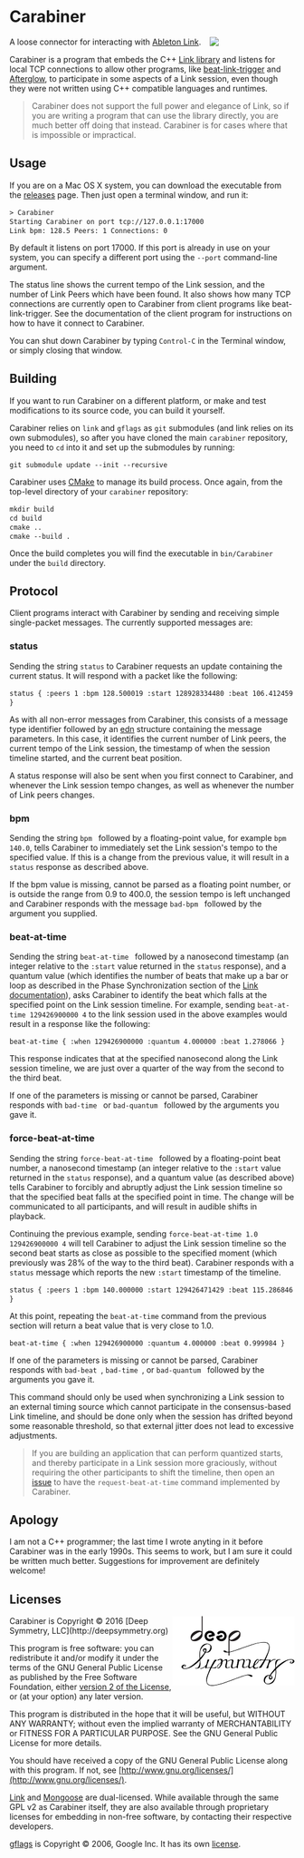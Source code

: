 # Carabiner

<image align="right" width="150" src="doc/assets/carabiner.jpg">

A loose connector for interacting with
[Ableton Link](https://www.ableton.com/en/link/).

Carabiner is a program that embeds the C++
[Link library](https://github.com/Ableton/link) and listens for local
TCP connections to allow other programs, like
[beat-link-trigger](https://github.com/brunchboy/beat-link-trigger#beat-link-trigger)
and [Afterglow](https://github.com/brunchboy/afterglow#afterglow), to
participate in some aspects of a Link session, even though they were
not written using C++ compatible languages and runtimes.

> Carabiner does not support the full power and elegance of Link, so
> if you are writing a program that can use the library directly, you
> are much better off doing that instead. Carabiner is for cases where
> that is impossible or impractical.

## Usage

If you are on a Mac OS X system, you can download the executable from
the [releases](https://github.com/brunchboy/carabiner/releases) page.
Then just open a terminal window, and run it:

    > Carabiner
    Starting Carabiner on port tcp://127.0.0.1:17000
    Link bpm: 128.5 Peers: 1 Connections: 0

By default it listens on port 17000. If this port is already in use on
your system, you can specify a different port using the `--port`
command-line argument.

The status line shows the current tempo of the Link session, and the
number of Link Peers which have been found. It also shows how many TCP
connections are currently open to Carabiner from client programs like
beat-link-trigger. See the documentation of the client program for
instructions on how to have it connect to Carabiner.

You can shut down Carabiner by typing `Control-C` in the Terminal
window, or simply closing that window.

## Building

If you want to run Carabiner on a different platform, or make and test
modifications to its source code, you can build it yourself.

Carabiner relies on `link` and `gflags` as `git` submodules (and link
relies on its own submodules), so after you have cloned the main
`carabiner` repository, you need to `cd` into it and set up the
submodules by running:

    git submodule update --init --recursive

Carabiner uses [CMake](https://www.cmake.org/) to manage its build
process. Once again, from the top-level directory of your `carabiner`
repository:

    mkdir build
    cd build
    cmake ..
    cmake --build .

Once the build completes you will find the executable in
`bin/Carabiner` under the `build` directory.

## Protocol

Client programs interact with Carabiner by sending and receiving
simple single-packet messages. The currently supported messages are:

### status

Sending the string `status` to Carabiner requests an update containing
the current status. It will respond with a packet like the following:

    status { :peers 1 :bpm 128.500019 :start 128928334480 :beat 106.412459 }

As with all non-error messages from Carabiner, this consists of a
message type identifier followed by an
[edn](https://github.com/edn-format/edn#edn) structure containing the
message parameters. In this case, it identifies the current number of
Link peers, the current tempo of the Link session, the timestamp
of when the session timeline started, and the current beat position.

A status response will also be sent when you first connect to
Carabiner, and whenever the Link session tempo changes, as well as
whenever the number of Link peers changes.

### bpm

Sending the string `bpm ` followed by a floating-point value, for
example `bpm 140.0`, tells Carabiner to immediately set the Link
session's tempo to the specified value. If this is a change from the
previous value, it will result in a `status` response as described
above.

If the bpm value is missing, cannot be parsed as a floating point
number, or is outside the range from 0.9 to 400.0, the session tempo
is left unchanged and Carabiner responds with the message `bad-bpm `
followed by the argument you supplied.

### beat-at-time

Sending the string `beat-at-time ` followed by a nanosecond timestamp
(an integer relative to the `:start` value returned in the `status`
response), and a quantum value (which identifies the number of beats
that make up a bar or loop as described in the Phase Synchronization
section of the [Link documentation](http://ableton.github.io/link/)),
asks Carabiner to identify the beat which falls at the specified point
on the Link session timeline. For example, sending `beat-at-time
129426900000 4` to the link session used in the above examples
would result in a response like the following:

    beat-at-time { :when 129426900000 :quantum 4.000000 :beat 1.278066 }

This response indicates that at the specified nanosecond along the
Link session timeline, we are just over a quarter of the way from the
second to the third beat.

If one of the parameters is missing or cannot be parsed, Carabiner
responds with `bad-time ` or `bad-quantum ` followed by the arguments
you gave it.

### force-beat-at-time

Sending the string `force-beat-at-time ` followed by a floating-point
beat number, a nanosecond timestamp (an integer relative to the
`:start` value returned in the `status` response), and a quantum value
(as described above) tells Carabiner to forcibly and abruptly adjust
the Link session timeline so that the specified beat falls at the
specified point in time. The change will be communicated to all
participants, and will result in audible shifts in playback.

Continuing the previous example, sending `force-beat-at-time 1.0
129426900000 4` will tell Carabiner to adjust the Link session
timeline so the second beat starts as close as possible to the
specified moment (which previously was 28% of the way to the third
beat). Carabiner responds with a `status` message which reports the
new `:start` timestamp of the timeline.

    status { :peers 1 :bpm 140.000000 :start 129426471429 :beat 115.286846 }

At this point, repeating the `beat-at-time` command from the previous
section will return a beat value that is very close to 1.0.

    beat-at-time { :when 129426900000 :quantum 4.000000 :beat 0.999984 }

If one of the parameters is missing or cannot be parsed, Carabiner
responds with `bad-beat `, `bad-time `, or `bad-quantum ` followed by
the arguments you gave it.

This command should only be used when synchronizing a Link session to
an external timing source which cannot participate in the
consensus-based Link timeline, and should be done only when the
session has drifted beyond some reasonable threshold, so that external
jitter does not lead to excessive adjustments.

> If you are building an application that can perform quantized
> starts, and thereby participate in a Link session more graciously,
> without requiring the other participants to shift the timeline, then
> open an [issue](https://github.com/brunchboy/carabiner/issues) to
> have the `request-beat-at-time` command implemented by Carabiner.

## Apology

I am not a C++ programmer; the last time I wrote anyting in it before
Carabiner was in the early 1990s. This seems to work, but I am sure it
could be written much better. Suggestions for improvement are
definitely welcome!

## Licenses

<img align="right" alt="Deep Symmetry" src="doc/assets/DS-logo-bw-200-padded-left.png">
Carabiner is Copyright © 2016 [Deep Symmetry, LLC](http://deepsymmetry.org)

This program is free software: you can redistribute it and/or modify
it under the terms of the GNU General Public License as published by
the Free Software Foundation, either
[version 2 of the License](LICENSE.md), or (at your option) any later
version.

This program is distributed in the hope that it will be useful, but
WITHOUT ANY WARRANTY; without even the implied warranty of
MERCHANTABILITY or FITNESS FOR A PARTICULAR PURPOSE. See the GNU
General Public License for more details.

You should have received a copy of the GNU General Public License
along with this program. If not, see
[http://www.gnu.org/licenses/](http://www.gnu.org/licenses/).

[Link](https://github.com/Ableton/link) and
[Mongoose](https://github.com/cesanta/mongoose) are dual-licensed.
While available through the same GPL v2 as Carabiner itself, they are
also available through proprietary licenses for embedding in non-free
software, by contacting their respective developers.

[gflags](https://github.com/gflags/gflags) is Copyright © 2006, Google
Inc. It has its own [license](GFLAGS_LICENSE.txt).
